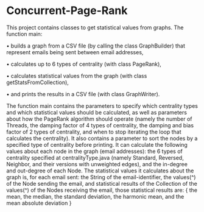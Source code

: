 # Concurrent-Page-Rank

This project contains classes to get statistical values from graphs. 
The function main:

• builds a graph from a CSV file (by calling the class GraphBuilder) that represent emails being sent between email addresses,

• calculates up to 6 types of centrality (with class PageRank), 

• calculates statistical values from the graph (with class getStatsFromCollection),

• and prints the results in a CSV file (with class GraphWriter).

The function main contains the parameters to specify which centrality types and which statistical values should be calculated, 
as well as parameters about how the PageRank algorithm should operate (namely the number of Threads, the damping factor of 4 types of 
centrality, the damping and bias factor of 2 types of centrality, and when to stop iterating the loop that calculates the centrality). 
It also contains a parameter to sort the nodes by a specified type of centrality before printing.
It can calculate the following values about each node in the graph (email addresses):
                                             the 6 types of centrality specified at centralityType.java
	                                         (namely Standard, Reversed, Neighbor, and their versions with unweighted edges),
	                                         and the in-degree and out-degree of each Node.
The statistical values it calculates about the graph is, for each email sent:
                                             the String of the email-identifier,
	                                         the values(^) of the Node sending the email, and statistical results of the Collection of the 
	                                         values(^) of the Nodes receiving the email, those statistical results are: 
	                                       { the mean, the median, the standard deviation, the harmonic mean, and the mean absolute deviation }
